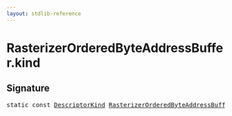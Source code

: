 ```yaml
---
layout: stdlib-reference
---
```


# RasterizerOrderedByteAddressBuffer.kind

## Signature
<pre>
<span class='code_keyword'>static</span> <span class='code_keyword'>const</span> <a href="../../descriptorkind-0a/index.html" class="code_type">DescriptorKind</a> <a href="../index.html" class="code_type">RasterizerOrderedByteAddressBuffer</a>.<a href=".html" class="code_var">kind</a> = DescriptorKind\.Buffer;
</pre>

